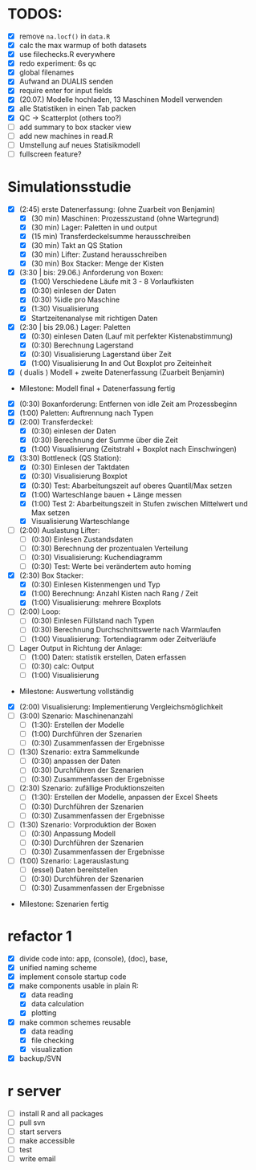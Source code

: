 # TODOS:
* [X] remove `na.locf()` in `data.R`
* [X] calc the max warmup of both datasets
* [X] use filechecks.R everywhere
* [X] redo experiment: 6s qc
* [X] global filenames
* [X] Aufwand an DUALIS senden
* [X] require enter for input fields
* [X] (20.07.) Modelle hochladen, 13 Maschinen Modell verwenden
* [X] alle Statistiken in einen Tab packen
* [X] QC -> Scatterplot (others too?)
* [ ] add summary to box stacker view
* [ ] add new machines in read.R
* [ ] Umstellung auf neues Statisikmodell
* [ ] fullscreen feature?

# Simulationsstudie

* [X] (2:45) erste Datenerfassung: (ohne Zuarbeit von Benjamin)
    * [X] (30 min) Maschinen: Prozesszustand (ohne Wartegrund) 
    * [X] (30 min) Lager: Paletten in und output
    * [X] (15 min) Transferdeckelsumme herausschreiben
    * [X] (30 min) Takt an QS Station 
    * [X] (30 min) Lifter: Zustand herausschreiben
    * [X] (30 min) Box Stacker: Menge der Kisten
* [X] (3:30 | bis: 29.06.) Anforderung von Boxen:
    * [X] (1:00) Verschiedene Läufe mit 3 - 8 Vorlaufkisten
    * [X] (0:30) einlesen der Daten 
    * [X] (0:30) %idle pro Maschine 
    * [X] (1:30) Visualisierung 
    * [X] Startzeitenanalyse mit richtigen Daten
* [X] (2:30 | bis 29.06.) Lager: Paletten
    * [X] (0:30) einlesen Daten (Lauf mit perfekter Kistenabstimmung)
    * [X] (0:30) Berechnung Lagerstand  
    * [X] (0:30) Visualisierung Lagerstand über Zeit
    * [X] (1:00) Visualisierung In and Out Boxplot pro Zeiteinheit
* [X] ( dualis ) Modell + zweite Datenerfassung (Zuarbeit Benjamin)
* Milestone: Modell final + Datenerfassung fertig
* [X] (0:30) Boxanforderung: Entfernen von idle Zeit am Prozessbeginn
* [X] (1:00) Paletten: Auftrennung nach Typen
* [X] (2:00) Transferdeckel:
    * [X] (0:30) einlesen der Daten 
    * [X] (0:30) Berechnung der Summe über die Zeit 
    * [X] (1:00) Visualisierung (Zeitstrahl + Boxplot nach Einschwingen)
* [X] (3:30) Bottleneck (QS Station):
    * [X] (0:30) Einlesen der Taktdaten
    * [X] (0:30) Visualisierung Boxplot 
    * [X] (0:30) Test: Abarbeitungszeit auf oberes Quantil/Max setzen
    * [X] (1:00) Warteschlange bauen + Länge messen
    * [X] (1:00) Test 2: Abarbeitungszeit in Stufen zwischen Mittelwert und Max setzen
    * [X] Visualisierung Warteschlange
* [ ] (2:00) Auslastung Lifter:
    * [ ] (0:30) Einlesen Zustandsdaten
    * [ ] (0:30) Berechnung der prozentualen Verteilung
    * [ ] (0:30) Visualisierung: Kuchendiagramm
    * [ ] (0:30) Test: Werte bei verändertem auto homing
* [X] (2:30) Box Stacker:
    * [X] (0:30) Einlesen Kistenmengen und Typ
    * [X] (1:00) Berechnung: Anzahl Kisten nach Rang / Zeit
    * [X] (1:00) Visualisierung: mehrere Boxplots
* [ ] (2:00) Loop:
    * [ ] (0:30) Einlesen Füllstand nach Typen
    * [ ] (0:30) Berechnung Durchschnittswerte nach Warmlaufen
    * [ ] (1:00) Visualisierung: Tortendiagramm oder Zeitverläufe
* [ ] Lager Output in Richtung der Anlage:
    * [ ] (1:00) Daten: statistik erstellen, Daten erfassen
    * [ ] (0:30) calc: Output  
    * [ ] (1:00) Visualisierung
* Milestone: Auswertung vollständig
* [X] (2:00) Visualisierung: Implementierung Vergleichsmöglichkeit
* [ ] (3:00) Szenario: Maschinenanzahl
    * [ ] (1:30): Erstellen der Modelle
    * [ ] (1:00) Durchführen der Szenarien
    * [ ] (0:30) Zusammenfassen der Ergebnisse
* [ ] (1:30) Szenario: extra Sammelkunde
    * [ ] (0:30) anpassen der Daten
    * [ ] (0:30) Durchführen der Szenarien
    * [ ] (0:30) Zusammenfassen der Ergebnisse
* [ ] (2:30) Szenario: zufällige Produktionszeiten
    * [ ] (1:30): Erstellen der Modelle, anpassen der Excel Sheets
    * [ ] (0:30) Durchführen der Szenarien
    * [ ] (0:30) Zusammenfassen der Ergebnisse
* [ ] (1:30) Szenario: Vorproduktion der Boxen
    * [ ] (0:30) Anpassung Modell
    * [ ] (0:30) Durchführen der Szenarien
    * [ ] (0:30) Zusammenfassen der Ergebnisse
* [ ] (1:00) Szenario: Lagerauslastung
    * [ ] (essel) Daten bereitstellen
    * [ ] (0:30) Durchführen der Szenarien
    * [ ] (0:30) Zusammenfassen der Ergebnisse
* Milestone: Szenarien fertig

# refactor 1
* [X] divide code into: app, (console), (doc), base,
* [X] unified naming scheme
* [X] implement console startup code
* [X] make components usable in plain R:
    * [X] data reading
    * [X] data calculation
    * [X] plotting
* [X] make common schemes reusable
    * [X] data reading  
    * [X] file checking
    * [X] visualization
* [X] backup/SVN

# r server
* [ ] install R and all packages
* [ ] pull svn
* [ ] start servers
* [ ] make accessible
* [ ] test
* [ ] write email

